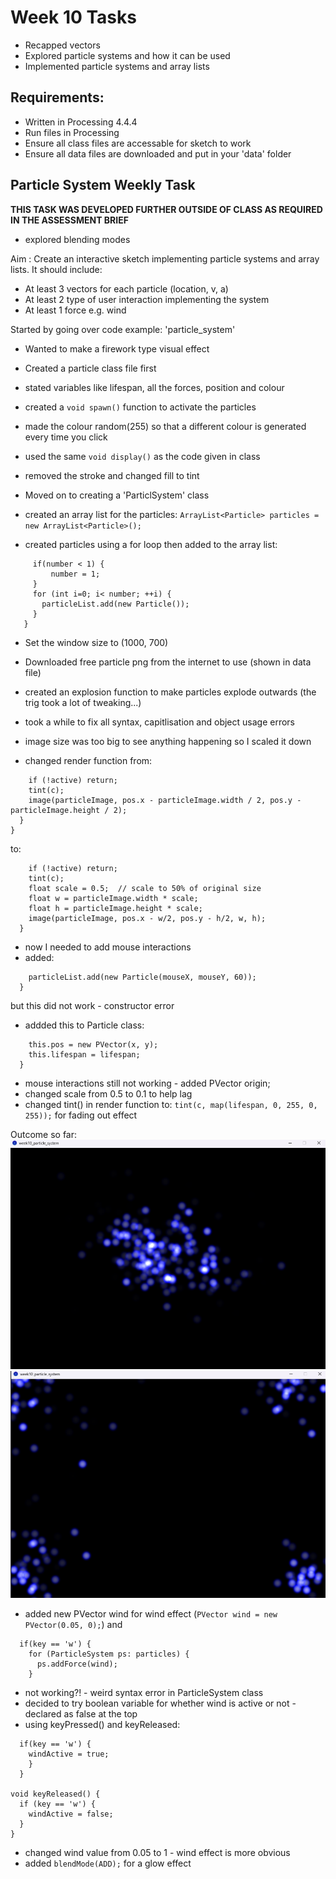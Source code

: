 # Week 10 Tasks
- Recapped vectors
- Explored particle systems and how it can be used
- Implemented particle systems and array lists 


## Requirements:

- Written in Processing 4.4.4
- Run files in Processing
- Ensure all class files are accessable for sketch to work
- Ensure all data files are downloaded and put in your 'data' folder


## Particle System Weekly Task


**THIS TASK WAS DEVELOPED FURTHER OUTSIDE OF CLASS AS REQUIRED IN THE ASSESSMENT BRIEF**
- explored blending modes 


Aim : Create an interactive sketch implementing particle systems and array lists. It should include:

- At least 3 vectors for each particle (location, v, a)
- At least 2 type of user interaction implementing the system
- At least 1 force e.g. wind


Started by going over code example: 'particle_system'
- Wanted to make a firework type visual effect

- Created a particle class file first
- stated variables like lifespan, all the forces, position and colour
- created a ```void spawn()``` function to activate the particles
- made the colour random(255) so that a different colour is generated every time you click
- used the same ```void display()``` as the code given in class
- removed the stroke and changed fill to tint


- Moved on to creating a 'ParticlSystem' class
- created an array list for the particles:
```ArrayList<Particle> particles = new ArrayList<Particle>();```
- created particles using a for loop then added to the array list:

```particleSpawner(int number) {
     if(number < 1) {
         number = 1;
     }
     for (int i=0; i< number; ++i) {
       particleList.add(new Particle());
     }
   }
```


- Set the window size to (1000, 700)
- Downloaded free particle png from the internet to use (shown in data file)
- created an explosion function to make particles explode outwards (the trig took a lot of tweaking...)
- took a while to fix all syntax, capitlisation and object usage errors

- image size was too big to see anything happening so I scaled it down
- changed render function from: 
```void render() {
    if (!active) return;
    tint(c);
    image(particleImage, pos.x - particleImage.width / 2, pos.y - particleImage.height / 2);
  }
}
```

to: 

```void render() {
    if (!active) return;
    tint(c);
    float scale = 0.5;  // scale to 50% of original size
    float w = particleImage.width * scale;
    float h = particleImage.height * scale;
    image(particleImage, pos.x - w/2, pos.y - h/2, w, h);
  }
```

- now I needed to add mouse interactions 
- added: 
```void mousePressed() {
    particleList.add(new Particle(mouseX, mouseY, 60));
  }
``` 
but this did not work - constructor error

- addded this to Particle class: 

```Particle(float x, float y, int lifespan) {
    this.pos = new PVector(x, y);
    this.lifespan = lifespan;
  }
```
- mouse interactions still not working - added PVector origin;
- changed scale from 0.5 to 0.1 to help lag 
- changed tint() in render function to: ```tint(c, map(lifespan, 0, 255, 0, 255));``` for fading out effect

Outcome so far:
![alt text](images/image1.png)
![alt text](images/image.png)

- added new PVector wind for wind effect (```PVector wind = new PVector(0.05, 0);```) and
```void keyPressed() {
  if(key == 'w') {
    for (ParticleSystem ps: particles) {
      ps.addForce(wind);
    }
```
- not working?! - weird syntax error in ParticleSystem class
- decided to try boolean variable for whether wind is active or not - declared as false at the top
- using keyPressed() and keyReleased:

```void keyPressed() {
  if(key == 'w') {
    windActive = true;
    }
  }
  
void keyReleased() {
  if (key == 'w') {
    windActive = false;
  }
}
```
- changed wind value from 0.05 to 1 - wind effect is more obvious
- added ```blendMode(ADD);```  for a glow effect 
